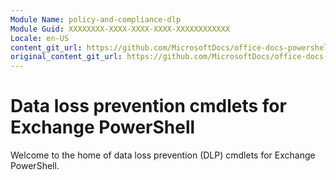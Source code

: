 ```yaml
---
Module Name: policy-and-compliance-dlp
Module Guid: XXXXXXXX-XXXX-XXXX-XXXX-XXXXXXXXXXXX
Locale: en-US
content_git_url: https://github.com/MicrosoftDocs/office-docs-powershell/blob/live/exchange/exchange-ps/exchange/policy-and-compliance-dlp/policy-and-compliance-dlp.md
original_content_git_url: https://github.com/MicrosoftDocs/office-docs-powershell/blob/live/exchange/exchange-ps/exchange/policy-and-compliance-dlp/policy-and-compliance-dlp.md
---
```


# Data loss prevention cmdlets for Exchange PowerShell

Welcome to the home of data loss prevention (DLP) cmdlets for Exchange PowerShell.
